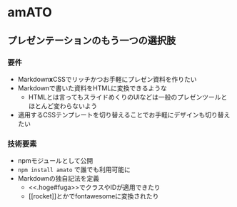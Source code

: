 # amATO
## プレゼンテーションのもう一つの選択肢

### 要件
- Markdown**x**CSSでリッチかつお手軽にプレゼン資料を作りたい
- Markdownで書いた資料をHTMLに変換できるような
    - HTMLとは言ってもスライドめくりのUIなどは一般のプレゼンツールとほとんど変わらないよう
- 適用するCSSテンプレートを切り替えることでお手軽にデザインも切り替えたい

### 技術要素
- npmモジュールとして公開
- `npm install amato` で誰でも利用可能に
- Markdownの独自記法を定義
    - <<.hoge#fuga>>でクラスやIDが適用できたり
    - [[rocket]]とかでfontawesomeに変換されたり
